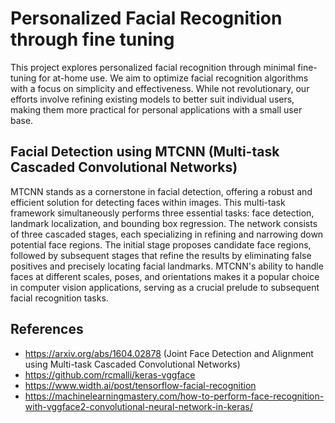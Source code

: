 # Personalized Facial Recognition through fine tuning

This project explores personalized facial recognition through minimal fine-tuning for at-home use. We aim to optimize facial recognition algorithms with a focus on simplicity and effectiveness. While not revolutionary, our efforts involve refining existing models to better suit individual users, making them more practical for personal applications with a small user base.

## Facial Detection using MTCNN (Multi-task Cascaded Convolutional Networks)
MTCNN stands as a cornerstone in facial detection, offering a robust and efficient solution for detecting faces within images. This multi-task framework simultaneously performs three essential tasks: face detection, landmark localization, and bounding box regression. The network consists of three cascaded stages, each specializing in refining and narrowing down potential face regions. The initial stage proposes candidate face regions, followed by subsequent stages that refine the results by eliminating false positives and precisely locating facial landmarks. MTCNN's ability to handle faces at different scales, poses, and orientations makes it a popular choice in computer vision applications, serving as a crucial prelude to subsequent facial recognition tasks.








## References
- https://arxiv.org/abs/1604.02878 (Joint Face Detection and Alignment using Multi-task Cascaded Convolutional Networks)
- https://github.com/rcmalli/keras-vggface 
- https://www.width.ai/post/tensorflow-facial-recognition
- https://machinelearningmastery.com/how-to-perform-face-recognition-with-vggface2-convolutional-neural-network-in-keras/
